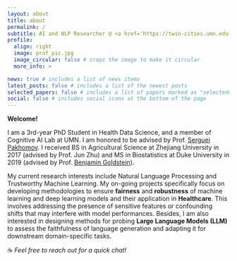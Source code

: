 ```yaml
---
layout: about
title: about
permalink: /
subtitle: AI and NLP Researcher @ <a href='https://twin-cities.umn.edu'>University of Minnesota</a>
profile:
  align: right
  image: prof_pic.jpg
  image_circular: false # crops the image to make it circular
  more_info: >

news: true # includes a list of news items
latest_posts: false # includes a list of the newest posts
selected_papers: false # includes a list of papers marked as "selected={true}"
social: false # includes social icons at the bottom of the page
---
```

**Welcome!**

I am a 3rd-year PhD Student in Health Data Science, and a member of Cognitive AI Lab at UMN. I am honored to be advised by Prof. [Serguei Pakhomov](https://www.pharmacy.umn.edu/our-faculty-staff/our-faculty/serguei-pakhomov). I received BS in Agricultural Science at Zhejiang University in 2017 (advised by Prof. Jun Zhu) and MS in Biostatistics at Duke University in 2019 (advised by Prof. [Benjamin Goldstein](https://sites.duke.edu/bgoldstein/)).

My current research interests include Natural Language Processing and Trustworthy Machine Learning. My on-going projects specifically focus on developing methodologies to ensure **fairness** and **robustness** of machine learning and deep learning models and their application in **Healthcare**. This involves addressing the presence of sensitive features or confounding shifts that may interfere with model performances. Besides, I am also interested in designing methods for probing **Large Language Models (LLM)** to assess the faithfulness of language generation and adapting it for downstream domain-specific tasks.

 :coffee: *Feel free to reach out for a quick chat!* 